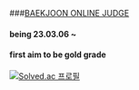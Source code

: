 ###[BAEKJOON ONLINE JUDGE](https://www.acmicpc.net/problemset)
#### being 23.03.06 ~
####  first aim to be gold grade

[![Solved.ac 프로필](http://mazassumnida.wtf/api/v2/generate_badge?boj=sw31004)](https://solved.ac/sw31004)
